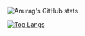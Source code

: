 ![Anurag's GitHub stats](https://github-readme-stats.vercel.app/api?username=Orion-News&show_icons=true&theme=highcontrast)


[![Top Langs](https://github-readme-stats.vercel.app/api/top-langs/?username=Orion-News&layout=compact)](https://github.com/Orion-News/github-readme-stats)
